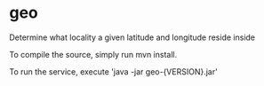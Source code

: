 # geo
Determine what locality a given latitude and longitude reside inside

To compile the source, simply run mvn install.

To run the service, execute 'java -jar geo-{VERSION}.jar'
